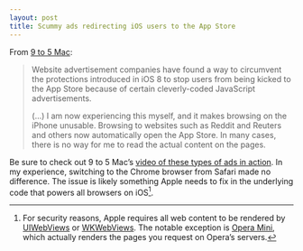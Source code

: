 ```yaml
---
layout: post
title: Scummy ads redirecting iOS users to the App Store
---
```

From [9 to 5 Mac](http://9to5mac.com/2015/03/18/safari-app-store-redirect/):

> Website advertisement companies have found a way to circumvent the protections introduced in iOS 8 to stop users from being kicked to the App Store because of certain cleverly-coded JavaScript advertisements.
>
> (...) I am now experiencing this myself, and it makes browsing on the iPhone unusable. Browsing to websites such as Reddit and Reuters and others now automatically open the App Store. In many cases, there is no way for me to read the actual content on the pages.

Be sure to check out 9 to 5 Mac’s [video of these types of ads in action](https://www.youtube.com/watch?v=MucM1Cwe3t8). In my experience, switching to the Chrome browser from Safari made no difference. The issue is likely something Apple needs to fix in the underlying code that powers all browsers on iOS[^Opera].

[^Opera]: For security reasons, Apple requires all web content to be rendered by [UIWebViews](https://developer.apple.com/library/ios/documentation/uikit/reference/UIWebView_Class/Reference/Reference.html) or [WKWebViews](https://developer.apple.com/library/prerelease/ios/documentation/WebKit/Reference/WKWebView_Ref/index.html). The notable exception is [Opera Mini](http://www.opera.com/mobile/mini/iphone), which actually renders the pages you request on Opera’s servers.